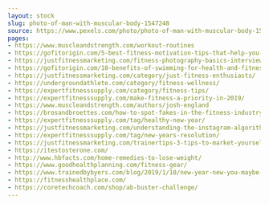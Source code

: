 ```yaml
---
layout: stock
slug: photo-of-man-with-muscular-body-1547248
source: https://www.pexels.com/photo/photo-of-man-with-muscular-body-1547248/
pages:
- https://www.muscleandstrength.com/workout-routines
- https://gofitorigin.com/5-best-fitness-motivation-tips-that-help-you-to-stay-healthy/
- https://justfitnessmarketing.com/fitness-photography-basics-interview-photographer-jonny-trego/
- https://gofitorigin.com/10-benefits-of-swimming-for-health-and-fitness/
- https://justfitnessmarketing.com/category/just-fitness-enthusiasts/
- https://undergroundathlete.com/category/fitness-wellness/
- https://expertfitnesssupply.com/category/fitness-tips/
- https://expertfitnesssupply.com/make-fitness-a-priority-in-2019/
- https://www.muscleandstrength.com/authors/josh-england
- https://brosandbroettes.com/how-to-spot-fakes-in-the-fitness-industry/
- https://expertfitnesssupply.com/tag/healthy-new-year/
- https://justfitnessmarketing.com/understanding-the-instagram-algorithm-3-ways-to-outsmart-it/
- https://expertfitnesssupply.com/tag/new-years-resolution/
- https://justfitnessmarketing.com/trainertips-3-tips-to-market-yourself-as-a-personal-trainer/trainer1-2/
- https://itestosterone.com/
- http://www.hbfacts.com/home-remedies-to-lose-weight/
- https://www.goodhealthplanning.com/fitness-gear/
- https://www.trainedbybyers.com/blog/2019/1/10/new-year-new-you-maybe-not
- https://fitnesshealthplace.com/
- https://coretechcoach.com/shop/ab-buster-challenge/
---
```

